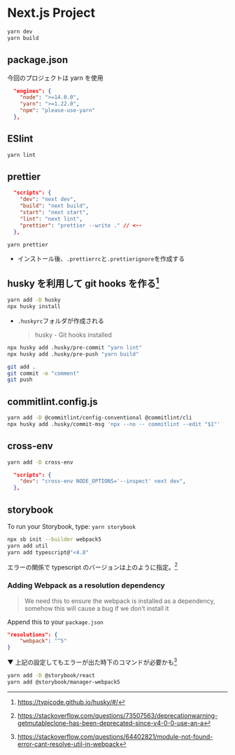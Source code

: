 # Next.js Project

```bash
yarn dev
yarn build
```

## package.json

今回のプロジェクトは yarn を使用

```json
  "engines": {
    "node": ">=14.0.0",
    "yarn": ">=1.22.0",
    "npm": "please-use-yarn"
  },
```

## ESlint

```bash
yarn lint
```

## prettier

```json
  "scripts": {
    "dev": "next dev",
    "build": "next build",
    "start": "next start",
    "lint": "next lint",
    "prettier": "prettier --write ." // <--
  },
```

```bash
yarn prettier
```

- インストール後、`.prettierrc`と`.prettierignore`を作成する

## husky を利用して git hooks を作る[^1]

```bash
yarn add -D husky
npx husky install
```

- `.huskyrc`フォルダが作成される
  > husky - Git hooks installed

```bash
npx husky add .husky/pre-commit "yarn lint"
npx husky add .husky/pre-push "yarn build"
```

```bash
git add .
git commit -m "comment"
git push
```

## commitlint.config.js

```bash
yarn add -D @commitlint/config-conventional @commitlint/cli
npx husky add .husky/commit-msg 'npx --no -- commitlint --edit "$1"'
```

## cross-env

```bash
yarn add -D cross-env
```

```json
  "scripts": {
    "dev": "cross-env NODE_OPTIONS='--inspect' next dev",
  },
```

## storybook

To run your Storybook, type: `yarn storybook`

```bash
npx sb init --builder webpack5
yarn add util
yarn add typescript@"<4.8"
```

エラーの関係で typescript のバージョンは上のように指定。[^3]

### Adding Webpack as a resolution dependency

> We need this to ensure the webpack is installed as a dependency, somehow this will cause a bug if we don’t install it

Append this to your `package.json`

```json
"resolutions": {
    "webpack": "^5"
}
```

▼ 上記の設定してもエラーが出た時下のコマンドが必要かも[^2]

```bash
yarn add -D @storybook/react
yarn add @storybook/manager-webpack5
```

[^1]: https://typicode.github.io/husky/#/
[^2]: https://stackoverflow.com/questions/64402821/module-not-found-error-cant-resolve-util-in-webpack
[^3]: https://stackoverflow.com/questions/73507563/deprecationwarning-getmutableclone-has-been-deprecated-since-v4-0-0-use-an-a
